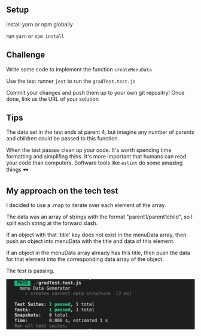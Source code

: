 ## Setup
install yarn or npm globally 

run `yarn` or `npm install`

## Challenge
Write some code to implement the function `createMenuData`

Use the test runner `jest` to run the `gradTest.test.js` 

Commit your changes and push them up to your own git repositry!
Once done, link us the URL of your solution

## Tips

The data set in the test ends at parent 4, but imagine any number of parents and children could be passed to this function.

When the test passes clean up your code.
It's worth spending time formatting and simplifing thins.
It's more important that humans can read your code than computers.
Software tools like `eslint` do some amazing things 🕶

## My approach on the tech test

I decided to use a .map to iterate over each element of the array.

The data was an array of strings with the format "parent1/parent1child", so I split each string at the forward slash.

If an object with that 'title' key does not exist in the menuData array, then push an object into menuData with the title and data of this element.

If an object in the menuData array already has this title, then push the data for that element into the corresponding data array of the object.

The test is passing.

![screenshot](./images/screenshot_test_passing.png) 
